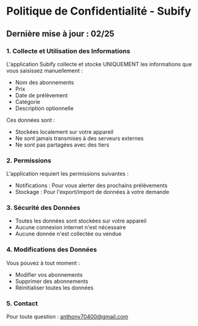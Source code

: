 # Politique de Confidentialité - Subify

## Dernière mise à jour : 02/25

### 1. Collecte et Utilisation des Informations

L'application Subify collecte et stocke UNIQUEMENT les informations que vous saisissez manuellement :
- Nom des abonnements
- Prix
- Date de prélèvement
- Catégorie
- Description optionnelle

Ces données sont :
- Stockées localement sur votre appareil
- Ne sont jamais transmises à des serveurs externes
- Ne sont pas partagées avec des tiers

### 2. Permissions

L'application requiert les permissions suivantes :
- Notifications : Pour vous alerter des prochains prélèvements
- Stockage : Pour l'export/import de données à votre demande

### 3. Sécurité des Données

- Toutes les données sont stockées sur votre appareil
- Aucune connexion internet n'est nécessaire
- Aucune donnée n'est collectée ou vendue

### 4. Modifications des Données

Vous pouvez à tout moment :
- Modifier vos abonnements
- Supprimer des abonnements
- Réinitialiser toutes les données

### 5. Contact

Pour toute question : anthony70400@gmail.com
